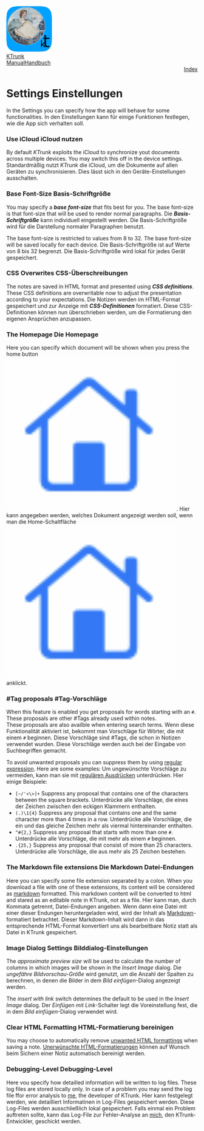 <div class="hGrid">
  <div class="grid-1">
    <a href="./../index.html"><img src="./../logo120.png"></a>
  </div>
  <div class="grid-2">
    <div class="gridTitle"><a href="./../index.html">KTrunk</a></div>
    <div class="gridTitle"><a href="./../Manual.html"><span class="en">Manual</span><span class="de">Handbuch</span></a></div>
    <div class="gridDescription" style="text-align: right;"><a href="Index.html">Index</a></div>
  </div>
<div class="gridBreak"></div>
</div>



<h1>
  <span class="en">Settings</span>
  <span class="de">Einstellungen</span>
</h1>
<p>
  <span class="en">In the Settings you can specify how the app will behave for some functionalities.</span>
  <span class="de">In den Einstellungen kann für einige Funktionen festlegen, wie die App sich verhalten soll.</span>
</p>
<h3>
  <span class="en">Use iCloud</span>
  <span class="de">iCloud nutzen</span>
</h3>
<p>
  <span class="en">By default <em>KTrunk</em> exploits the iCloud to synchronize yout documents across multiple devices. You may switch this off in the device settings.</span>
  <span class="de">Standardmäßig nutzt <em>KTrunk</em> die iCloud, um die Dokumente auf allen Geräten zu synchronisieren. Dies lässt sich in den Geräte-Einstellungen ausschalten.</span>
</p>
<h3>
  <span class="en">Base Font-Size</span>
  <span class="de">Basis-Schriftgröße</span>
</h3>
<p>
  <span class="en">You may specify a <strong><em>base font-size</em></strong> that fits best for you. The base font-size is that font-size that will be used to render normal paragraphs.</span>
  <span class="de">Die <strong><em>Basis-Schriftgröße</em></strong> kann individuell eingestellt werden. Die Basis-Schriftgröße wird für die Darstellung normaler Paragraphen benutzt.</span>
</p>
<p>
  <span class="en">The base font-size is restricted to values from 8 to 32. The base font-size will be saved locally for each device.</span>
  <span class="de">Die Basis-Schriftgröße ist auf Werte von 8 bis 32 begrenzt. Die Basis-Schriftgröße wird lokal für jedes Gerät gespeichert.</span>
</p>
<h3>
  <span class="en">CSS Overwrites</span>
  <span class="de">CSS-Überschreibungen</span>
</h3>
<p>
  <span class="en">The notes are saved in HTML format and presented using <strong><em>CSS definitions</em></strong>. These CSS definitions are overwritable now to adjust the presentation according to your expectations.</span>
  <span class="de">Die Notizen werden im HTML-Format gespeichert und zur Anzeige mit <strong><em>CSS-Definitionen</em></strong> formatiert. Diese CSS-Definitionen können nun überschrieben werden, um die Formatierung den eigenen Ansprüchen anzupassen.</span>
</p>
<h3>
  <span class="en">The Homepage</span>
  <span class="de">Die Homepage</span>
</h3>
<p>
  <span class="en">Here you can specify which document will be shown when you press the home button <img src="buttons/navHome.jpg" class="inLineImg">.</span>
  <span class="de">Hier kann angegeben werden, welches Dokument angezeigt werden soll, wenn man die Home-Schaltfläche <img src="buttons/navHome.jpg" class="inLineImg"> anklickt.</span>
</p>
<h3 id="HashTagProposals">
  <span class="en">#Tag proposals</span>
  <span class="de">#Tag-Vorschläge</span>
</h3>
<p>
  <span class="en">When this feature is enabled you get proposals for words starting with an <code>#</code>. These proposals are other #Tags already used within notes.<br>These proposals are also availble when entering search terms.</span>
  <span class="de">Wenn diese Funktionalität aktiviert ist, bekommt man Vorschläge für Wörter, die mit einem <code>#</code> beginnen. Diese Vorschläge sind #Tags, die schon in Notizen verwendet wurden. Diese Vorschläge werden auch bei der Eingabe von Suchbegriffen gemacht.</span>
</p>
<p>
  <span class="en">To avoid unwanted proposals you can suppress them by using <a href="https://en.wikipedia.org/wiki/Regular_expression">regular expression</a>. Here are some examples:</span>
  <span class="de">Um ungewünschte Vorschläge zu vermeiden, kann man sie mit <a href="https://de.wikipedia.org/wiki/Regulärer_Ausdruck">regulären Ausdrücken</a> unterdrücken. Hier einige Beispiele:</span>
</p>
<ul>
  <li><code>[~/'<\>]+</code>
    <span class="en">Suppress any proposal that contains one of the characters between the square brackets.</span>
    <span class="de">Unterdrücke alle Vorschläge, die eines der Zeichen zwischen den eckigen Klammern enthalten.</span>
  </li>
  <li><code>(.)\1{4}</code>
    <span class="en">Suppress any proposal that contains one and the same character more than 4 times in a row.</span>
    <span class="de">Unterdrücke alle Vorschläge, die ein und das gleiche Zeichen mehr als viermal hintereinander enthalten.</span>
  </li>
  <li><code>^#{2,}</code>
    <span class="en">Suppress any proposal that starts with more than one <code>#</code>.</span>
      <span class="de">Unterdrücke alle Vorschläge, die mit mehr als einem <code>#</code> beginnen.</span>
  </li>
  <li><code>.{25,}</code>
    <span class="en">Suppress any proposal that consist of more than 25 characters.</span>
    <span class="de">Unterdrücke alle Vorschläge, die aus mehr als 25 Zeichen bestehen.</span>
  </li>
</ul>
<h3>
  <span class="en">The Markdown file extensions</span>
  <span class="de">Die Markdown Datei-Endungen</span>
</h3>
<p>
  <span class="en">Here you can specify some file extension separated by a colon. When you download a file with one of these extensions, its content will be considered as <a href="https://daringfireball.net/projects/markdown/">markdown</a> formatted. This markdown content will be converted to html and stared as an editable note in KTrunk, not as a file.</span>
  <span class="de">Hier kann man, durch Kommata getrennt, Datei-Endungen angeben. Wenn dann eine Datei mit einer dieser Endungen heruntergeladen wird, wird der Inhalt als <a href="https://daringfireball.net/projects/markdown/">Markdown</a>-formatiert betrachtet. Dieser Markdown-Inhalt wird dann in das entsprechende HTML-Format konvertiert uns als bearbeitbare Notiz statt als Datei in KTrunk gespeichert.</span>
</p>
<h3>
  <span class="en">Image Dialog Settings</span>
  <span class="de">Bilddialog-Einstellungen</span>
</h3>
<p>
  <span class="en">The <i>approximate preview size</i> will be used to calculate the number of columns in which images will be shown in the <i>Insert Image</i> dialog.</span>
  <span class="de">Die <i>ungefähre Bildvorschau-Größe</i> wird genutzt, um die Anzahl der Spalten zu berechnen, in denen die Bilder in dem <i>Bild einfügen</i>-Dialog angezeigt werden.</span>
</p>
<p>
  <span class="en">The <i>insert with link</i> switch determines the default to be used in the <i>Insert Image</i> dialog.</span>
  <span class="de">Der <i>Einfügen mit Link</i>-Schalter legt die Voreinstellung fest, die in dem <i>Bild einfügen</i>-Dialog verwendet wird.</span>
</p>
<h3>
  <span class="en">Clear HTML Formatting</span>
  <span class="de">HTML-Formatierung bereinigen</span>
</h3>
<p>
  <span class="en">You may choose to automatically remove <a href="./../Manual/EditMode.html">unwanted HTML formattings</a> when saving a note.</span>
  <span class="de"><a href="./../Manual/EditMode.html">Unerwünschte HTML-Formatierungen</a> können auf Wunsch beim Sichern einer Notiz automatisch bereinigt werden.</span>
</p>
<h3>
  <span class="en">Debugging-Level</span>
  <span class="de">Debugging-Level</span>
</h3>
<p>
  <span class="en">Here vou specify how detailled information will be written to log files. These log files are stored locally only. In case of a problem you may send the log file ffor error analysis to <a href="mailto:Cl.Schuetzdeller@icloud.com">me</a>, the developer of KTrunk.</span>
  <span class="de">Hier kann festgelegt werden, wie detailliert Informatinen in Log-Files gespeichert werden. Diese Log-Files werden ausschließlich lokal gespeichert. Falls einmal ein Problem auftreten sollte, kann das Log-File zur Fehler-Analyse an <a href="mailto:Cl.Schuetzdeller@icloud.com">mich</a>, den KTrunk-Entwickler, geschickt werden.</span>
</p>
